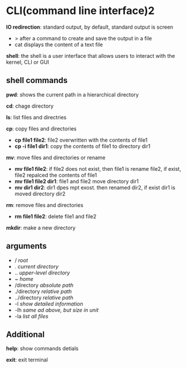 # CLI(command line interface)2

__IO redirection__: standard output, by default, standard output is screen
 * \> after a command to create and save the output in a file
 * cat displays the content of a text file

__shell__:  the shell is a user interface that allows users to interact with the kernel, CLI or GUI

## shell commands

__pwd__: shows the current path in a hierarchical directory

__cd__: chage directory

__ls__: list files and directries

__cp__: copy files and directories
 * __cp file1 file2__: file2 overwritten with the contents of file1
 * __cp -i file1 dir1__: copy the contents of file1 to directory dir1 

__mv__: move files and directories or rename
 * __mv file1 file2__: if file2 does not exist, then file1 is rename file2, if exist, file2 repalced the contents of file1
 * __mv file1 file2 dir1__: file1 and file2 move directory dir1
 * __mv dir1 dir2__: dir1 dpes mpt exost. then renamed dir2, if exist dir1 is moved directory dir2

__rm__: remove files and directories
 * __rm file1 file2__: delete file1 and file2

__mkdir__: make a new directory

## arguments
  * / *root*
  * . *current directory*
  * .. *upper-level directory*
  * ~ *home*
  * /directory *absolute path*
  * ./directory *relative path*
  * ../directory *relative path*
  * -l *show detailed information*
  * -lh *same ad above, but size in unit*
  * -la *list all files*

## Additional

__help__: show commands detials

__exit__: exit terminal
